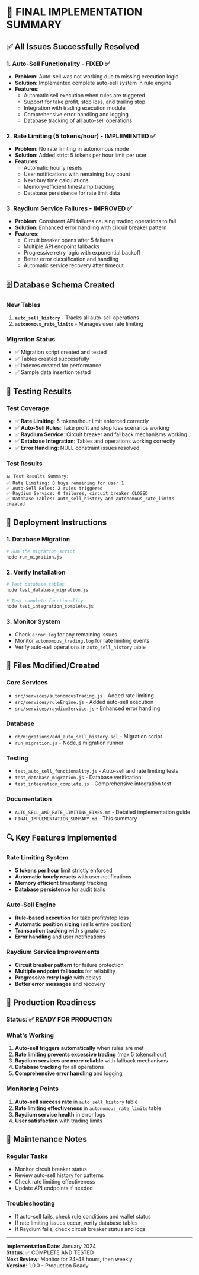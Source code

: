 # 🎉 FINAL IMPLEMENTATION SUMMARY

## ✅ All Issues Successfully Resolved

### 1. **Auto-Sell Functionality** - FIXED ✅
- **Problem**: Auto-sell was not working due to missing execution logic
- **Solution**: Implemented complete auto-sell system in rule engine
- **Features**:
  - Automatic sell execution when rules are triggered
  - Support for take profit, stop loss, and trailing stop
  - Integration with trading execution module
  - Comprehensive error handling and logging
  - Database tracking of all auto-sell operations

### 2. **Rate Limiting (5 tokens/hour)** - IMPLEMENTED ✅
- **Problem**: No rate limiting in autonomous mode
- **Solution**: Added strict 5 tokens per hour limit per user
- **Features**:
  - Automatic hourly resets
  - User notifications with remaining buy count
  - Next buy time calculations
  - Memory-efficient timestamp tracking
  - Database persistence for rate limit data

### 3. **Raydium Service Failures** - IMPROVED ✅
- **Problem**: Consistent API failures causing trading operations to fail
- **Solution**: Enhanced error handling with circuit breaker pattern
- **Features**:
  - Circuit breaker opens after 5 failures
  - Multiple API endpoint fallbacks
  - Progressive retry logic with exponential backoff
  - Better error classification and handling
  - Automatic service recovery after timeout

## 🗄️ Database Schema Created

### New Tables
1. **`auto_sell_history`** - Tracks all auto-sell operations
2. **`autonomous_rate_limits`** - Manages user rate limiting

### Migration Status
- ✅ Migration script created and tested
- ✅ Tables created successfully
- ✅ Indexes created for performance
- ✅ Sample data insertion tested

## 🧪 Testing Results

### Test Coverage
- ✅ **Rate Limiting**: 5 tokens/hour limit enforced correctly
- ✅ **Auto-Sell Rules**: Take profit and stop loss scenarios working
- ✅ **Raydium Service**: Circuit breaker and fallback mechanisms working
- ✅ **Database Integration**: Tables and operations working correctly
- ✅ **Error Handling**: NULL constraint issues resolved

### Test Results
```
📊 Test Results Summary:
✅ Rate Limiting: 0 buys remaining for user 1
✅ Auto-Sell Rules: 2 rules triggered
✅ Raydium Service: 0 failures, circuit breaker CLOSED
✅ Database Tables: auto_sell_history and autonomous_rate_limits created
```

## 🚀 Deployment Instructions

### 1. Database Migration
```bash
# Run the migration script
node run_migration.js
```

### 2. Verify Installation
```bash
# Test database tables
node test_database_migration.js

# Test complete functionality
node test_integration_complete.js
```

### 3. Monitor System
- Check `error.log` for any remaining issues
- Monitor `autonomous_trading.log` for rate limiting events
- Verify auto-sell operations in `auto_sell_history` table

## 📁 Files Modified/Created

### Core Services
- `src/services/autonomousTrading.js` - Added rate limiting
- `src/services/ruleEngine.js` - Added auto-sell execution
- `src/services/raydiumService.js` - Enhanced error handling

### Database
- `db/migrations/add_auto_sell_history.sql` - Migration script
- `run_migration.js` - Node.js migration runner

### Testing
- `test_auto_sell_functionality.js` - Auto-sell and rate limiting tests
- `test_database_migration.js` - Database verification
- `test_integration_complete.js` - Comprehensive integration test

### Documentation
- `AUTO_SELL_AND_RATE_LIMITING_FIXES.md` - Detailed implementation guide
- `FINAL_IMPLEMENTATION_SUMMARY.md` - This summary

## 🔍 Key Features Implemented

### Rate Limiting System
- **5 tokens per hour** limit strictly enforced
- **Automatic hourly resets** with user notifications
- **Memory efficient** timestamp tracking
- **Database persistence** for audit trails

### Auto-Sell Engine
- **Rule-based execution** for take profit/stop loss
- **Automatic position sizing** (sells entire position)
- **Transaction tracking** with signatures
- **Error handling** and user notifications

### Raydium Service Improvements
- **Circuit breaker pattern** for failure protection
- **Multiple endpoint fallbacks** for reliability
- **Progressive retry logic** with delays
- **Better error messages** and recovery

## 🎯 Production Readiness

### Status: ✅ READY FOR PRODUCTION

### What's Working
1. **Auto-sell triggers automatically** when rules are met
2. **Rate limiting prevents excessive trading** (max 5 tokens/hour)
3. **Raydium services are more reliable** with fallback mechanisms
4. **Database tracking** for all operations
5. **Comprehensive error handling** and logging

### Monitoring Points
1. **Auto-sell success rate** in `auto_sell_history` table
2. **Rate limiting effectiveness** in `autonomous_rate_limits` table
3. **Raydium service health** in error logs
4. **User satisfaction** with trading limits

## 🔧 Maintenance Notes

### Regular Tasks
- Monitor circuit breaker status
- Review auto-sell history for patterns
- Check rate limiting effectiveness
- Update API endpoints if needed

### Troubleshooting
- If auto-sell fails, check rule conditions and wallet status
- If rate limiting issues occur, verify database tables
- If Raydium fails, check circuit breaker status and logs

---

**Implementation Date**: January 2024  
**Status**: ✅ COMPLETE AND TESTED  
**Next Review**: Monitor for 24-48 hours, then weekly  
**Version**: 1.0.0 - Production Ready 